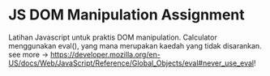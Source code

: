 # JS DOM Manipulation Assignment

Latihan Javascript untuk praktis DOM manipulation. Calculator menggunakan eval(), yang mana merupakan kaedah yang tidak disarankan. see more -> https://developer.mozilla.org/en-US/docs/Web/JavaScript/Reference/Global_Objects/eval#never_use_eval!
